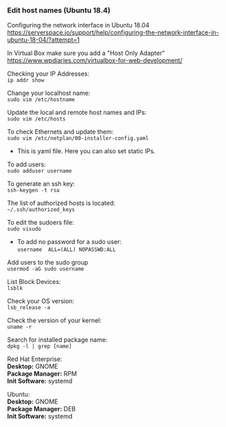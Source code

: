 ### Edit host names (Ubuntu 18.4)
Configuring the network interface in Ubuntu 18.04
https://serverspace.io/support/help/configuring-the-network-interface-in-ubuntu-18-04/?attempt=1

In Virtual Box make sure you add a "Host Only Adapter"
https://www.wpdiaries.com/virtualbox-for-web-development/

Checking your IP Addresses:<br>
``ip addr show``<br>

Change your localhost name:<br>
``sudo vim /etc/hostname``<br>

Update the local and remote host names and IPs:<br>
``sudo vim /etc/hosts``<br>

To check Ethernets and update them:<br>
``sudo vim /etc/netplan/00-installer-config.yaml``<br>
* This is yaml file. Here you can also set static IPs.<br>

To add users:<br>
``sudo adduser username``<br>

To generate an ssh key:<br>
``ssh-keygen -t rsa``<br>

The list of authorized hosts is located:<br>
``~/.ssh/authorized_keys``<br>

To edit the sudoers file:<br>
``sudo visudo``<br>
* To add no password for a sudo user:<br>
``username  ALL=(ALL) NOPASSWD:ALL``<br>

Add users to the sudo group<br>
``usermod -aG sudo username``<br>

List Block Devices:<br>
``lsblk``<br>

Check your OS version:<br>
``lsb_release -a``<br>

Check the version of your kernel:<br>
``uname -r``

Search for installed package name:<br>
``dpkg -l | grep [name]``

Red Hat Enterprise:<br>
**Desktop:** GNOME<br>
**Package Manager:** RPM<br>
**Init Software:** systemd<br>

Ubuntu:<br>
**Desktop:** GNOME<br>
**Package Manager:** DEB<br>
**Init Software:** systemd<br>
